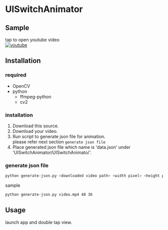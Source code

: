 #  UISwitchAnimator

## Sample
tap to open youtube video  
[![youtube](http://img.youtube.com/vi/_v6e0ATcWUA/0.jpg)](https://www.youtube.com/embed/_v6e0ATcWUA)

## Installation
### required
- OpenCV
- python
    - ffmpeg-python
    - cv2

### installation
1. Download this source.
1. Download your video.
1. Run script to generate json file for animation.  
please refer next section `generate json file`
1. Place generated json file which name is 'data.json' under 'UISwitchAnimator/UISwitchAnimato/'.

### generate json file
``` bash
python generate-json.py <downloaded video path> <width pixel> <height pixel>
```
sample
```bash:sample.sh
python generate-json.py video.mp4 48 36
```


## Usage
launch app and double tap view. 
